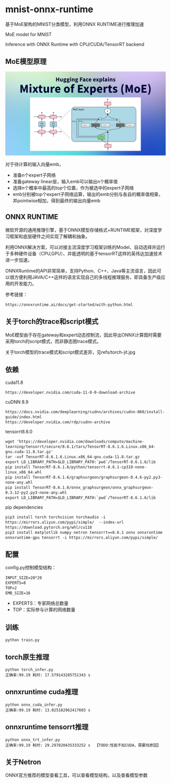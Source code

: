 # mnist-onnx-runtime

基于MoE架构的MNIST分类模型，利用ONNX RUNTIME进行推理加速

MoE model for MNIST

Inference with ONNX Runtime with CPU/CUDA/TensorRT backend

## MoE模型原理

![](moe.png)

对于待计算的输入向量emb，

* 准备n个expert子网络
* 准备gateway linear层，输入emb可以输出n个概率值
* 选择n个概率中最高的top个位置，作为被选中的expert子网络
* emb分别被top个expert子网络运算，输出的emb分别与各自的概率值相乘，并pointwise相加，得到最终的输出向量emb

## ONNX RUNTIME

微软开源的通用推理引擎，基于ONNX模型存储格式+RUNTIME框架，对深度学习框架和底层硬件之间实现了解耦和抽象。

利用ONNX解决方案，可以对接主流深度学习框架训练的Model、自动选择并运行于多种硬件设备（CPU,GPU）、并能透明的基于tensorRT这样的英伟达加速技术进一步加速。

ONNXRuntime的API非常简单，支持Python、C++、Java等主流语言，因此可以很方便利用JAVA/C++这样的语言实现自己的多线程推理服务，即具备生产级应用的开发能力。

参考链接：

```
https://onnxruntime.ai/docs/get-started/with-python.html
```

## 关于torch的trace和script模式

MoE模型由于存在gateway和expert动态控制流，因此导出ONNX计算图时需要采用torch的script模式，而非静态图trace模式。

关于torch模型的trace模式和script模式差异，见refs/torch-jit.jpg

## 依赖

cuda11.8

```
https://developer.nvidia.com/cuda-11-8-0-download-archive
```

cuDNN 8.9
```
https://docs.nvidia.com/deeplearning/cudnn/archives/cudnn-860/install-guide/index.html
https://developer.nvidia.com/rdp/cudnn-archive
```

tensorrt8.6.0
```
wget 'https://developer.nvidia.com/downloads/compute/machine-learning/tensorrt/secure/8.6.1/tars/TensorRT-8.6.1.6.Linux.x86_64-gnu.cuda-11.8.tar.gz'
tar -xvf TensorRT-8.6.1.6.Linux.x86_64-gnu.cuda-11.8.tar.gz
export LD_LIBRARY_PATH=$LD_LIBRARY_PATH:`pwd`/TensorRT-8.6.1.6/lib
pip install TensorRT-8.6.1.6/python/tensorrt-8.6.1-cp310-none-linux_x86_64.whl
pip install TensorRT-8.6.1.6/graphsurgeon/graphsurgeon-0.4.6-py2.py3-none-any.whl 
pip install TensorRT-8.6.1.6/onnx_graphsurgeon/onnx_graphsurgeon-0.3.12-py2.py3-none-any.whl 
export LD_LIBRARY_PATH=$LD_LIBRARY_PATH:`pwd`/TensorRT-8.6.1.6/lib
```

pip dependencies
```
pip3 install torch torchvision torchaudio -i https://mirrors.aliyun.com/pypi/simple/  --index-url https://download.pytorch.org/whl/cu118
pip3 install matplotlib numpy netron tensorrt==8.6.1 onnx onnxruntime onnxruntime-gpu tensorrt -i https://mirrors.aliyun.com/pypi/simple/ 
```

## 配置

config.py控制模型结构：

```
INPUT_SIZE=28*28
EXPERTS=8
TOP=2
EMB_SIZE=16
```

* EXPERTS：专家网络总数量
* TOP：实际参与计算的网络数量

## 训练

```
python train.py
```

## torch原生推理

```
python torch_infer.py
正确率:99.19 耗时: 17.579143285751343 s
```

## onnxruntime cuda推理

```
python onnx_cuda_infer.py
正确率:99.19 耗时: 13.025182962417603 s
```

## onnxruntime tensorrt推理

```
python onnx_trt_infer.py
正确率:99.19 耗时: 29.297020435333252 s  【TODO:性能不如CUDA，需要找原因】
```

## 关于Netron

ONNX官方推荐的模型查看工具，可以查看模型结构，以及查看模型参数
